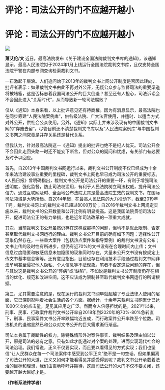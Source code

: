 # 评论：司法公开的门不应越开越小

# 评论：司法公开的门不应越开越小

![](https://inews.gtimg.com/om_bt/O3N2x6VZvWrRWT3KJCYAgrz2xVzjlUmmpX83QPK7JdnscAA/1000)

**萧艾伦/文**
近日，最高法院发布《关于建设全国法院裁判文书库的通知》，该通知显示，最高人民法院拟于2024年1月上线运行全国法院裁判文书库，且仅支持全国法院干警在内部专网查询检索裁判文书。

一石激起千层浪。人们追问始于2013年的裁判文书上网公开制度是否因此转向，批评者表示：如果裁判文书由此不再对外公开，无疑公众参与监督司法的重要渠道将被堵塞，这是否标志着我国司法公开的巨大倒退？甚至还有人担心，司法诉讼会不会因此进入“关系时代”，从而导致新一轮司法腐败？

仅从《通知》本身来看，以上批评意见还有待商榷。因为有消息显示，最高法院也在同步筹建“人民法院案例库”，供各级法院、广大法官使用，并适时、以适当方式对外公开，供社会公众使用。另外，《通知》实际上并未涉及现有的中国裁判文书网的“存废去留”，尽管目前还不清楚裁判文书库以及“人民法院案例库”与中国裁判文书网之间究竟是并存关系还是替代关系。

但我认为，针对最高法院这一《通知》提出的批评也绝不是杞人忧天。司法公开会不会因此走回头路一时还不能妄下断言，但对公众的疑问和忧虑，有关部门有必要及时予以回应。

首先，自2013年中国裁判文书网运行以来，裁判文书公开制度不仅已经成为十余年来法治建设事业重要的里程碑，裁判文书上网也早已成为司法公开的重要标志。《人民日报》曾明确指出，裁判文书公开是司法公开的重要一环，有利于增强司法透明度，强化监督，防止司法权滥用，有利于人民法院树立司法权威，提升司法公信力。通过互联网及时、全面地公布法院尤其是最高法院生效的裁判文书，在国际司法领域是大势所趋。自2014年起，在最高人民法院的大力推动下，截至2019年11月，裁判文书网上的裁判文书已超过8000万份；自2016年裁判文书上网规定实施以来，裁判文书的公开数量和公开比例有明显提高。这是我国法院贯彻司法公开、促进司法公正的有力举措，也是近年司法改革的一项重大成就。

其次，当前裁判文书公开虽然仍存在这样或那样的问题，但均不是就此限制、否定甚至取代裁判文书网运行的理由。裁判文书公开目前的确有如下问题：选择性公开现象仍然存在，一些重大案件（包括热点案件和指导案例）的裁判文书没有公布；文书上传的及时性有所进步，但仍有近70%的文书没有在合理时间内上传；文书信息过度隐匿和敏感信息未加隐匿的现象同时存在，大量未公开文书没有按规定上传文书基本信息等等。还有意见指出，目前也存在利用技术手段通过裁判文书网非法牟利甚至侵犯他人隐私、个人信息等不法现象。笔者不否定这些问题的存在，但与其说这是裁判文书公开的“弊病”或“缺陷”，不如说是裁判文书公开制度仍存在相当的优化、规范和改进空间，这不应该成为限制甚至取代裁判文书网运行的所谓根据。

第三，尤其需要注意的是，现在运行的裁判文书网早就超越了专业法律人使用的层面，它已深刻影响着社会生活的各个方面。据统计，十余年来裁判文书网累计已达1000亿次的点击量，足见其应用之广泛。然而令人倍感担忧的是，2021年以来，刑事、民事、行政案件裁判文书公开率自2018年到2020年的70%-80%急转直下，刑事、民事案件文书公开率跌幅均近五成，而行政案件公开率跌至个位数。司法机关的退缩显然已和公众对文书公开的巨大需求渐行渐远。

司法本身属于裁断性的权力，除特殊情形外对案件事实、裁判结果及理由加以公开，原是司法的必有之意。只有如此才能通过对个案的处理，进而实现现代社会的司法治理。我们常说，正义不仅要实现，而且要以看得见的方式实现；我们也坚信“让人民群众在每一个司法案件中感受到公平正义”绝不是一句空话。但如果偏离了司法公开的大道，正义又如何才能看得见并感受得到呢？裁判文书公开承载着法治的目标和理想，我们由衷地呼吁并期待，这扇司法公开的大门不仅不要关闭，还要越开越大越好才是。

**（作者系法律学者）**

